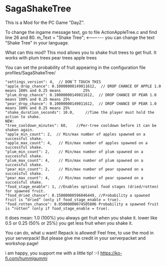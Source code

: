 # SagaShakeTree
This is a Mod for the PC Game "DayZ".

To change the ingame message text, go to file ActionAppleTree.c and find line 26 and 80.
m_Text = "Shake Tree"; <------ you can change the text "Shake Tree" in your language.

What can this mod?
This mod allows you to shake fruit trees to get fruit.
It works with
plum trees
pear trees
apple trees

You can set the probability of fruit appearing in the configuration file
profiles/SagaShakeTree/

    "settings_version": 4,  // DON`T TOUCH THIS
    "apple_drop_chance": 0.10000000149011612,  // DROP CHANCE OF APPLE 1.0 means 100% and 0.25 means          25%
    "plum_drop_chance": 0.10000000149011612,  // DROP CHANCE OF PEAR 1.0 means 100% and 0.25 means 25%
    "pear_drop_chance": 0.10000000149011612,  // DROP CHANCE OF PEAR 1.0 means 100% and 0.25 means 25%
    "shake_duration_seconds": 10.0,		//Time the player must hold the action to shake.
    NEW:
    "tree_cooldown_minutes": 60,	//Per-tree cooldown before it can be shaken again.
    "apple_min_count": 2,  // Min/max number of apples spawned on a successful shake.
    "apple_max_count": 4,	// Min/max number of apples spawned on a successful shake.
    "plum_min_count": 2,	// Min/max number of plum spawned on a successful shake.
    "plum_max_count": 4,	// Min/max number of plum spawned on a successful shake.
    "pear_min_count": 2,	// Min/max number of pear spawned on a successful shake.
    "pear_max_count": 4,	// Min/max number of pear spawned on a successful shake.
    "food_stage_enable": 1, //Enables optional food stages (dried/rotten) for spawned fruit.
    "food_dried_chance": 0.15000000596046449, //Probability a spawned fruit is “dried” (only if food_stage_enable = true).
    "food_rotten_chance": 0.05000000074505806 Probability a spawned fruit is “rotten” (only if food_stage_enable = true).

it does mean:
1.0  (100%) you always get fruit when you shake it.
lower like 0.5 or 0.25 (50% or 25%) you get less fruit when you shake it.

You can do, what u want! Repack is allowed! Feel free, to use the mod in your serverpack!
But please give me credit in your serverpacket and workshop page!

i am happy, you support me with a little tip! :-)
https://ko-fi.com/hummigummi
